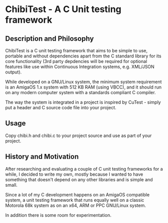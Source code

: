 # ChibiTest - A C Unit testing framework

## Description and Philosophy

ChibiTest is a C unit testing framework that aims to be simple
to use, portable and without dependencies apart from the C standard
library for its core functionality (3rd party depdencies will
be required for optional features like use within Continuous Integration
systems, e.g. XML/JSON output).

While developed on a GNU/Linux system, the minimum system requirement is
an AmigaOS 1.x system with 512 KB RAM (using VBCC), and it should run on
any modern computer system with a standards compliant C compiler.

The way the system is integrated in a project is inspired by CuTest -
simply put a header and C source code file into your project.

## Usage

Copy chibi.h and chibi.c to your project source and use as part of
your project.

## History and Motivation

After researching and evaluating a couple of C unit testing frameworks
for a while, I decided to write my own, mostly because I wanted
to have something that doesn't depend on any other libraries and is
simple and small.

Since a lot of my C development happens on an AmigaOS compatible system,
a unit testing framework that runs equally well on a classic Motorola 68k
system as on an x64, ARM or PPC GNU/Linux system.

In addition there is some room for experimentation.
